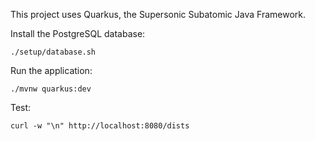 This project uses Quarkus, the Supersonic Subatomic Java Framework.

Install the PostgreSQL database:
```shell
./setup/database.sh
```

Run the application:
```shell
./mvnw quarkus:dev
```

Test:
```shell
curl -w "\n" http://localhost:8080/dists
```
